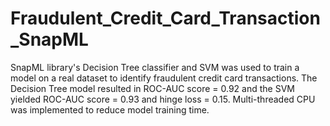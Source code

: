 # Fraudulent_Credit_Card_Transaction_SnapML
SnapML library's Decision Tree classifier and SVM was used to train a model on a real dataset to identify fraudulent credit card transactions. The Decision Tree model resulted in ROC-AUC score = 0.92 and the SVM yielded ROC-AUC score = 0.93 and hinge loss = 0.15. Multi-threaded CPU was implemented to reduce model training time.
